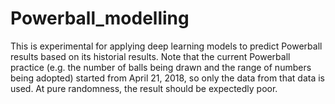 # Powerball_modelling

This is experimental for applying deep learning models to predict Powerball results based on its historial results.
Note that the current Powerball practice (e.g. the number of balls being drawn and the range of numbers being adopted) started from April 21, 2018, so only the data from that data is used.
At pure randomness, the result should be expectedly poor.
